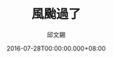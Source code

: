 ---
issue: 183
title: 風颱過了
author: 邱文錫
date: 2016-07-28T00:00:00.000+08:00
topic: 懷想
difficulty: 2
wikidata: Q98095555
wikidata_link: https://www.wikidata.org/wiki/Q98095555
---